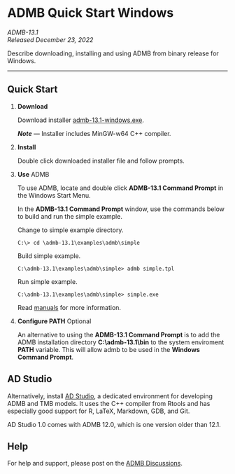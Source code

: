 # ADMB Quick Start Windows

*ADMB-13.1*  
*Released December 23, 2022*  

Describe downloading, installing and using ADMB from binary release for Windows.

---

Quick Start
-----------

1. **Download**

   Download installer [admb-13.1-windows.exe](https://github.com/admb-project/admb/releases/download/admb-13.1/admb-13.1-windows.exe).

   _**Note**_ &mdash; Installer includes MinGW-w64 C++ compiler.

2. **Install**

   Double click downloaded installer file and follow prompts.

3. **Use** ADMB

   To use ADMB, locate and double click **ADMB-13.1 Command Prompt** in the Windows Start Menu.

   In the **ADMB-13.1 Command Prompt** window, use the commands below to build and run the simple example.

   Change to simple example directory.

   ```
   C:\> cd \admb-13.1\examples\admb\simple
   ```

   Build simple example.

   ```
   C:\admb-13.1\examples\admb\simple> admb simple.tpl
   ```

   Run simple example.

   ```
   C:\admb-13.1\examples\admb\simple> simple.exe
   ```

   Read [manuals](http://www.admb-project.org/docs/manuals/) for more information.

4. **Configure PATH** Optional

   An alternative to using the **ADMB-13.1 Command Prompt** is to add the ADMB installation directory **C:\admb-13.1\bin** to the system enviroment **PATH** variable.  This will allow admb to be used in the **Windows Command Prompt**.

AD Studio
---------

Alternatively, install [AD Studio](https://github.com/admb-project/adstudio), a
dedicated environment for developing ADMB and TMB models. It uses the C++
compiler from Rtools and has especially good support for R, LaTeX, Markdown,
GDB, and Git.

AD Studio 1.0 comes with ADMB 12.0, which is one version older than 12.1.

Help
----

For help and support, please post on the [ADMB Discussions](https://github.com/admb-project/admb/discussions).
